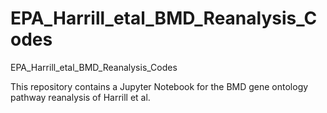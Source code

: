 # EPA_Harrill_etal_BMD_Reanalysis_Codes
EPA_Harrill_etal_BMD_Reanalysis_Codes

This repository contains a Jupyter Notebook for the BMD gene ontology pathway reanalysis of Harrill et al.
